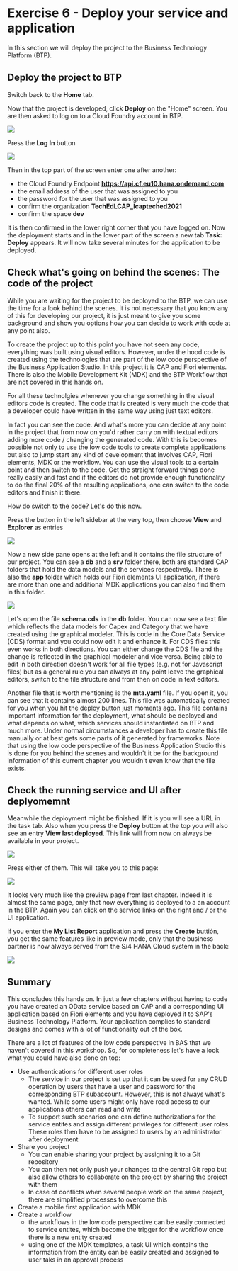 # Exercise 6 - Deploy your service and application

In this section we will deploy the project to the Business Technology Platform (BTP). 

## Deploy the project to BTP

Switch back to the **Home** tab. 

Now that the project is developed, click **Deploy** on the "Home" screen. You are then asked to log on to a Cloud Foundry account in BTP. 

![](/exercises/ex6/images/LCAP_64.png)  

Press the **Log In** button

![](/exercises/ex6/images/LCAP_65.png)  

Then in the top part of the screen enter one after another:
- the Cloud Foundry Endpoint **https://api.cf.eu10.hana.ondemand.com**
- the email address of the user that was assigned to you
- the password for the user that was assigned to you
- confirm the organization **TechEdLCAP_lcapteched2021**
- confirm the space **dev**

It is then confirmed in the lower right corner that you have logged on. Now the deployment starts and in the lower part of the screen a new tab **Task: Deploy** appears.
It will now take several minutes for the application to be deployed. 

## Check what's going on behind the scenes: The code of the project

While you are waiting for the project to be deployed to the BTP, we can use the time for a look behind the scenes. It is not necessary that you know any of this for developing our project, it is just meant to give you some background and show you options how you can decide to work with code at any point also.

To create the project up to this point you have not seen any code, everything was built using visual editors. However, under the hood code is created using the technologies that are part of the low code perspective of the Business Application Studio. In this project it is CAP and Fiori elements. There is also the Mobile Development Kit (MDK) and the BTP Workflow that are not covered in this hands on.

For all these technolgies whenever you change something in the visual editors code is created. The code that is created is very much the code that a developer could have written in the same way using just text editors.

In fact you can see the code. And what's more you can decide at any point in the project that from now on you'd rather carry on with textual editors adding more code / changing the generated code. With this is becomes possible not only to use the low code tools to create complete applications but also to jump start any kind of development that involves CAP, Fiori elements, MDK or the workflow. You can use the visual tools to a certain point and then switch to the code. Get the straight forward things done really easily and fast and if the editors do not provide enough functionality to do the final 20% of the resulting applications, one can switch to the code editors and finish it there.

How do switch to the code? Let's do this now.

Press the button in the left sidebar at the very top, then choose **View** and **Explorer** as entries

![](/exercises/ex6/images/LCAP_66.png) 

Now a new side pane opens at the left and it contains the file structure of our project. You can see a **db** and a **srv** folder there, both are standard CAP folders that hold the data models and the services respectively. There is also the **app** folder which holds our Fiori elements UI application, if there are more than one and additional MDK applications you can also find them in this folder.

![](/exercises/ex6/images/LCAP_67.png) 

Let's open the file **schema.cds** in the **db** folder. You can now see a text file which reflects the data models for Capex and Category that we have created using the graphical modeler. This is code in the Core Data Service (CDS) format and you could now edit it and enhance it. For CDS files this even works in both directions. You can either change the CDS file and the change is reflected in the graphical modeler and vice versa. Being able to edit in both direction doesn't work for all file types (e.g. not for Javascript files) but as a general rule you can always at any point leave the graphical editors, switch to the file structure and from then on code in text editors.

Another file that is worth mentioning is the **mta.yaml** file. If you open it, you can see that it contains almost 200 lines. This file was automatically created for you when you hit the deploy button just moments ago. This file contains important information for the deployment, what should be deployed and what depends on what, which services should instantiated on BTP and much more. Under normal circumstances a developer has to create this file manually or at best gets some parts of it generated by frameworks. Note that using the low code perspective of the Business Application Studio this is done for you behind the scenes and wouldn't it be for the background information of this current chapter you wouldn't even know that the file exists.

## Check the running service and UI after deplyomemnt

Meanwhile the deployment might be finished. If it is you will see a URL in the task tab. Also when you press the **Deploy** button at the top you will also see an entry **View last deployed**. This link will from now on always be available in your project.

![](/exercises/ex6/images/LCAP_68.png) 

Press either of them. This will take you to this page:

![](/exercises/ex6/images/LCAP_69.png) 

It looks very much like the preview page from last chapter. Indeed it is almost the same page, only that now everything is deployed to a an account in the BTP. Again you can click on the service links on the right and / or the UI application.

If you enter the **My List Report** application and press the **Create** buttión, you get the same features like in preview mode, only that the business partner is now always served from the S/4 HANA Cloud system in the back:

![](/exercises/ex6/images/LCAP_610.png)

## Summary

This concludes this hands on. In just a few chapters without having to code you have created an OData service based on CAP and a corresponding UI application based on Fiori elements and you have deployed it to SAP's Business Technology Platform. Your application complies to standard designs and comes with a lot of functionality out of the box.

There are a lot of features of the low code perspective in BAS that we haven't covered in this workshop. So, for completeness let's have a look what you could have also done on top:
- Use authentications for different user roles
    - The service in our project is set up that it can be used for any CRUD operation by users that have a user and password for the corresponding BTP subaccount. However, this is not always what's wanted. While some users might only have read access to our applications others can read and write
    - To support such scenarios one can define authorizations for the service entites and assign different privileges for different user roles. These roles then have to be assigned to users by an administrator after deployment
- Share you project
    - You can enable sharing your project by assigning it to a Git repository
    - You can then not only push your changes to the central Git repo but also allow others to collaborate on the project by sharing the project with them
    - In case of conflicts when several people work on the same project, there are simplified processes to overcome this
- Create a mobile first application with MDK
- Create a workflow
    - the workflows in the low code perspective can be easily connected to service entites, which become the trigger for the workflow once there is a new entity created
    - using one of the MDK templates, a task UI which contains the information from the entity can be easily created and assigned to user taks in an approval process




